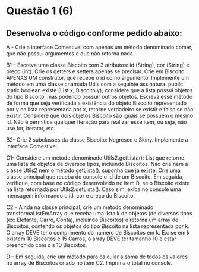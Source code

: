 # Questão 1 (6) 
## Desenvolva o código conforme pedido abaixo:

A - Crie a interface Comestivel com apenas um método denominado comer, que não possui argumentos e que não retorna nada.

B1 – Escreva uma classe Biscoito com 3 atributos: id (String),  cor (String) e preco (int). Crie os getters e setters apenas se precisar. Crie em Biscoito APENAS UM construtor, que recebe o id como argumento.  Implemente um método em uma classe chamada Utils com a seguinte assinatura: public static boolean existe (List x, Biscoito y); considere que a lista possui objetos do tipo Biscoito, mas podendo possuir outros objetos. Escreva esse método de forma que seja verificada a existência do objeto Biscoito representado por y na lista representada por x, retorne verdadeiro se existir e falso se não existir. Considere que dois objetos Biscoito são iguais se possuem o mesmo id. Não é permitida qualquer iteração para realizar esse item, ou seja, não use for, iterator, etc.

B2- Crie 2 subclasses da classe Biscoito: Negresco e Skiny. Implemente a interface Comestivel.

C1- Considere um método denominado Utils2.getLista(): List que retorne uma lista de objetos de diversos tipos, incluindo Biscoitos. Não crie nem a classe Utils2 nem o método getLista(), suponha que já existe. Crie uma classe principal que receba do console o id de um Biscoito. Em seguida, verifique, com base no código desenvolvido no item B, se o Biscoito existe na lista retornada por Utils2.getLista(). Caso sim, exiba no console uma mensagem informando o id, cor e preço do Biscoito.

C2 – Ainda na classe principal, crie um método denominado transformaListEmArray que receba uma lista k de objetos (de diversos tipos (ex: Elefante, Carro, Conta), incluindo Biscoitos) e retorna um array de Biscoitos, contendo os objetos do tipo Biscoito na lista representada por k. O array DEVE ter o comprimento do número de Biscoitos em k. Ex: se em k existem 10 Biscoitos e 15 Carros, o array DEVE ter tamanho 10 e estar preenchido com o s 10 Biscoitos.

D – Em seguida, crie um método para calcular a soma de todos os valores no array de Biscoitos criado no item C2. Imprima o total no console.

